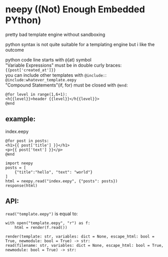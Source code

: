 # neepy ((Not) Enough Embedded PYthon)
pretty bad template engine without sandboxing

python syntax is not quite suitable for a templating engine but i like the outcome 

python code line starts with `@`(at) symbol<br>
"Variable Expressions" must be in double curly braces: `{{post['created_at']}}`<br>
you can include other templates with `@include:`: `@include:whatever_template.eepy`<br>
"Compound Statements"(if, for) must be closed with `@end`:
```
@for level in range(1,6+1):
<h{{level}}>header {{level}}</h{{level}}>
@end
```

## example:
index.eepy
```
@for post in posts:
<h1>{{ post['title'] }}</h1>
<p>{{ post['text'] }}</p>
@end
```
```
import neepy
posts = [
    {"title":"hello", "text": "world"}
]
html = neepy.read("index.eepy", {"posts": posts})
response(html)
```
## API:
`read("template.eepy")` is equal to:
```
with open("template.eepy", "r") as f:
    html = render(f.read())
```
```
render(template: str, variables: dict = None, escape_html: bool = True, newmodule: bool = True) -> str:
read(filename: str, variables: dict = None, escape_html: bool = True, newmodule: bool = True) -> str:
```

